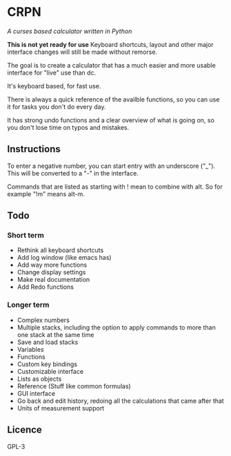 # CRPN
*A curses based calculator written in Python*

**This is not yet ready for use**
Keyboard shortcuts, layout and other major interface changes will still be made
without remorse.

The goal is to create a calculator that has a much easier and more usable
interface for "live" use than dc.

It's keyboard based, for fast use.

There is always a quick reference of the availble functions, so you can use it
for tasks you don't do every day.

It has strong undo functions and a clear overview of what is going on, so you
don't lose time on typos and mistakes.

## Instructions
To enter a negative number, you can start entry with an underscore ("_"). This
will be converted to a "-" in the interface.

Commands that are listed as starting with ! mean to combine with alt. So for
example "!m" means alt-m.

## Todo
### Short term
 * Rethink all keyboard shortcuts
 * Add log window (like emacs has)
 * Add way more functions
 * Change display settings
 * Make real documentation
 * Add Redo functions

### Longer term
 * Complex numbers
 * Multiple stacks, including the option to apply commands to more than one
   stack at the same time
 * Save and load stacks
 * Variables
 * Functions
 * Custom key bindings
 * Customizable interface
 * Lists as objects
 * Reference (Stuff like common formulas)
 * GUI interface
 * Go back and edit history, redoing all the calculations that came after that
 * Units of measurement support

## Licence
GPL-3
